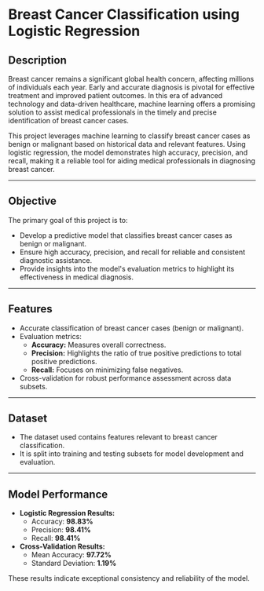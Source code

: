 # Breast Cancer Classification using Logistic Regression

## Description
Breast cancer remains a significant global health concern, affecting millions of individuals each year. Early and accurate diagnosis is pivotal for effective treatment and improved patient outcomes. In this era of advanced technology and data-driven healthcare, machine learning offers a promising solution to assist medical professionals in the timely and precise identification of breast cancer cases.

This project leverages machine learning to classify breast cancer cases as benign or malignant based on historical data and relevant features. Using logistic regression, the model demonstrates high accuracy, precision, and recall, making it a reliable tool for aiding medical professionals in diagnosing breast cancer.

---

## Objective
The primary goal of this project is to:
- Develop a predictive model that classifies breast cancer cases as benign or malignant.
- Ensure high accuracy, precision, and recall for reliable and consistent diagnostic assistance.
- Provide insights into the model's evaluation metrics to highlight its effectiveness in medical diagnosis.

---

## Features
- Accurate classification of breast cancer cases (benign or malignant).
- Evaluation metrics:
  - **Accuracy:** Measures overall correctness.
  - **Precision:** Highlights the ratio of true positive predictions to total positive predictions.
  - **Recall:** Focuses on minimizing false negatives.
- Cross-validation for robust performance assessment across data subsets.

---

## Dataset
- The dataset used contains features relevant to breast cancer classification.
- It is split into training and testing subsets for model development and evaluation.

---

## Model Performance
- **Logistic Regression Results:**
  - Accuracy: **98.83%**
  - Precision: **98.41%**
  - Recall: **98.41%**
- **Cross-Validation Results:**
  - Mean Accuracy: **97.72%**
  - Standard Deviation: **1.19%**

These results indicate exceptional consistency and reliability of the model.
